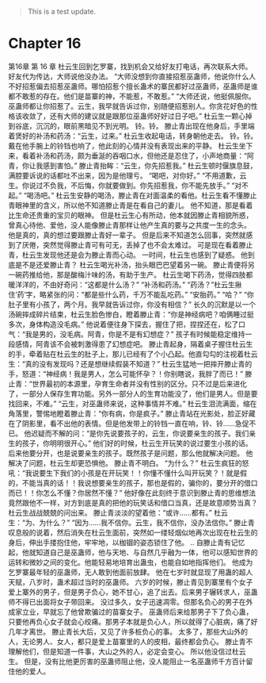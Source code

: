 > This is a test update.
# Chapter 16

第16章 第 16 章
杜云生回到乞罗寨，找到机会又给好友打电话，再次联系大师。
好友代为传达，大师说他没办法。
“大师没想到你直接招惹巫蛊师，他说你什么人不好招惹偏去招惹巫蛊师。哪怕招惹个擅长蛊术的寨民都好过巫蛊师，巫蛊师是谁都不敢惹的存在。他们是苗寨的神，不能惹，不敢惹。”
“大师还说，他挺佩服你。巫蛊师都让你招惹了。云生，我早就告诉过你，别随便招惹别人。你贪花好色的性格该收敛了，还有大师的建议就是跟那位巫蛊师好好过日子吧。”
杜云生一颗心掉到谷底，沉沉的，眼前黑暗见不到光明。
铃。铃。
滕止青出现在他身后，手里端着煲好的补汤和药汤：“云生，过来。”
杜云生收起电话，转身朝他走去。
铃。铃。
戴在他手腕上的铃铛也响了，他此刻的心情并没有表现出来的平静。
杜云生坐下来，看着补汤和药汤，颇为垂涎的吞咽口水，但他还是忍住了，小声地商量：“阿青，你让我感到害怕。”
滕止青抬眸：“云生，你先招惹我。”
杜云生顿时偃旗息鼓，满腔要诉说的话都吐不出来，因为是他理亏。
“喝吧，对你好。”
“不用道歉，云生。你说过不负我，不后悔，你就要做到。你先招惹我，你不能先放手。”
“对不起。”
“喝汤吧。”
杜云生安静的喝汤，滕止青在对面温柔的看他。杜云生看不懂滕止青眼神里的含义，所以他不知道滕止青是在看自己的妻儿。
他不知道，那是看着比生命还贵重的宝贝的眼神。
但是杜云生心有所动，他本就因滕止青相貌所惑，曾真心待他、爱他，没人能像滕止青那样让他产生真的要与之共度一生的念头。
他是真的，真的想过要跟滕止青好一辈子。
但是后来不知道怎么回事，突然就感到了厌倦，突然觉得滕止青可有可无，丢掉了也不会太难过。
可是现在看着滕止青，杜云生发现他还是会为滕止青而心动。
一时间，杜云生也感到了疑惑。
他到底是不是还爱滕止青？
杜云生喝光补汤，抬头眼巴巴望着另一碗。
滕止青便将另一碗药推给他，那是酸梅汁味的汤，有助于生产。
杜云生喝下药汤，觉得四肢都暖洋洋的，不由好奇问：“这都是什么汤？”
“补汤和药汤。”
“药汤？”杜云生揪住‘药’字，略紧张的问：“都是些什么药，千万不能乱吃药。”
“安胎药。”
“哈？”
“你肚子里有小孩了，两个月。我早就告诉过你，你没有相信？”
长久的沉默是以一个汤碗摔成碎片结束，杜云生脸色惨白，瞪着滕止青：“你是神经病吧？咱俩睡过挺多次，身体构造没毛病。”
他说着便往身下探去，握住了把，捏捏还在，松了口气：“我是男的，没毛病。阿青，你是不是有幻想症？”
孩子有时候能稳定维持一段感情，阿青该不会被刺激得患了幻想症吧。
滕止青起身，隔着桌子握住杜云生的手，牵着贴在杜云生的肚子上，那儿已经有了个小凸起。他直勾勾的注视着杜云生：“真的没有发现吗？还是想继续假装不知道？”
杜云生猛地一把摔开滕止青的手，怒道：“神经病！我是男人，怎么可能怀孕？！你别瞎说，我胖了而已！”
滕止青：“世界最初的本源里，孕育生命者并没有性别的区分。只不过是后来进化了，一部分人保存生育功能。另外一部分人的生育功能没了，他们是男人。但是要找回来，不难。”
“云生，对巫蛊师来说，这种事情并不难。”
杜云生泪流满面，缩在角落里，警惕地瞪着滕止青：“你有病，你是疯子。”
滕止青站在光影处，脸正好藏在了阴影里，看不出他的表情。但是他发带上的铃铛一直在响，铃、铃……急促不已。
他迟疑而不解的问：“是你先说要孩子的，云生，你说要亲生的孩子。我们亲生的孩子，你明明很开心。”
他们好的时候，杜云生开玩笑的说过要生小孩的话。后来他要分开，也是说要亲生的孩子。既然孩子是问题，那么他就解决问题。
他解决了问题，杜云生却更恐惧他。
滕止青不明白。
“为什么？”
杜云生疯狂的怒吼：“我说要生下我们的小孩是在开玩笑！！你懂不懂什么叫开玩笑？！就是假的，不能当真的话！！我说想要亲生的孩子，那也是假的，骗你的，要分开的借口而已！！你怎么不懂？你居然不懂？”
他好像在此刻终于意识到滕止青的思维想法竟然跟他不一样，对方到底是真的把他的玩笑话和借口当真，还是故意顺势当真？
杜云生战战兢兢的问出来。
滕止青淡淡的望着他：“或许……都有。”
杜云生：“为、为什么？”
“因为……我不信你。云生，我不信你，没办法信你。”
滕止青叹息般的说着，然后消失在杜云生面前，突然如一缕轻烟似地再次出现在杜云生的身后，伸出手搂抱住他，牢牢地，以枷锢的姿态锁住了他。
..
自滕止青有记忆起，他就知道自己是巫蛊师，他与天地、与自然几乎融为一体，他可以感知世界的运转和微妙之间的变化。他能轻易地培育出蛊虫，也能自如地指挥他们。
他成为乞罗寨最年轻的巫蛊师，无人敢到他面前放肆。
他在七岁时就显现了用蛊的超人天赋，八岁时，蛊术超过当时的巫蛊师。
六岁的时候，滕止青见到寨里有个女子爱上寨外的男子，但是男子负心，她不甘心，追了出去。后来男子辗转求人，巫蛊师不得已出面将女子带回来。
没过多久，女子迅速凋零。但那名负心的男子在外成家立业，早就忘了他曾欺骗过的苗寨女子。
巫蛊师后来给那男子下了负心蛊，只要他再负心女子就会心绞痛。那男子本就是负心人，所以就得了心脏病，痛了好几年才离世。
滕止青长大后，又见了许多桩负心的事。
太多了，那些大山外的人，无论男人、女人，都只是爱上苗寨里的人的皮相，最终都会负心。
滕止青不理解他们，但是知道一件事，大山之外的人，必定会变心。
所以他没信过杜云生。
但是，没有比他更厉害的巫蛊师阻止他，没人能阻止一名巫蛊师千方百计留住他的爱人。
